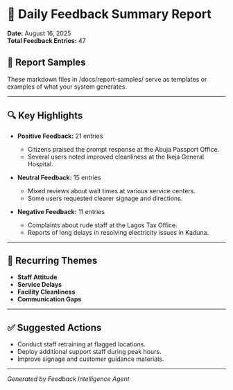 # 📅 Daily Feedback Summary Report

**Date:** August 16, 2025  
**Total Feedback Entries:** 47

## 📄 Report Samples
These markdown files in /docs/report-samples/ serve as templates or examples of what your system generates.

---

## 🔍 Key Highlights

- **Positive Feedback:** 21 entries
  - Citizens praised the prompt response at the Abuja Passport Office.
  - Several users noted improved cleanliness at the Ikeja General Hospital.

- **Neutral Feedback:** 15 entries
  - Mixed reviews about wait times at various service centers.
  - Some users requested clearer signage and directions.

- **Negative Feedback:** 11 entries
  - Complaints about rude staff at the Lagos Tax Office.
  - Reports of long delays in resolving electricity issues in Kaduna.

---

## 📌 Recurring Themes

- **Staff Attitude**
- **Service Delays**
- **Facility Cleanliness**
- **Communication Gaps**

---

## ✅ Suggested Actions

- Conduct staff retraining at flagged locations.
- Deploy additional support staff during peak hours.
- Improve signage and customer guidance materials.

---

*Generated by Feedback Intelligence Agent*
